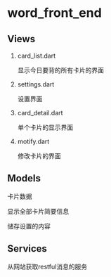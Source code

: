 # word_front_end

## Views

1. card_list.dart

   显示今日要背的所有卡片的界面

2. settings.dart

   设置界面

3. card_detail.dart

   单个卡片的显示界面

4. motify.dart

   修改卡片的界面

## Models

卡片数据

显示全部卡片简要信息

储存设置的内容

## Services

从网站获取restful消息的服务



